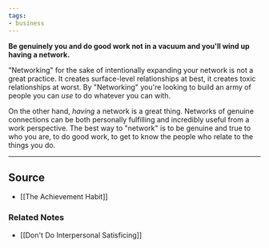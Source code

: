 ```yaml
---
tags:
- business
---
```

**Be genuinely you and do good work not in a vacuum and you'll wind up having a network.**

"Networking" for the sake of intentionally expanding your network is not a great practice. It creates surface-level relationships at best, it creates toxic relationships at worst. By "Networking" you're looking to build an army of people you can *use* to do whatever you can with.

On the other hand, *having* a network is a great thing. Networks of genuine connections can be both personally fulfilling and incredibly useful from a work perspective. The best way to "network" is to be genuine and true to who you are, to do good work, to get to know the people who relate to the things you do.

---

## Source
- [[The Achievement Habit]]

### Related Notes
- [[Don't Do Interpersonal Satisficing]]